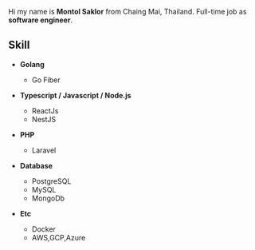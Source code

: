 <p>
  Hi my name is <strong>Montol Saklor</strong> from Chaing Mai, Thailand. Full-time job as <strong>software engineer</strong>.
</p>

<h2>Skill</h2>
<ul>
  <li><strong>Golang</strong></li>
  <ul>
    <li>Go Fiber</li>
  </ul>
  <p></p>
  <li><strong>Typescript / Javascript / Node.js</strong></li>
  <ul>
    <li>ReactJs</li>
    <li>NestJS</li>
  </ul>
  <p></p>
   <li><strong>PHP</strong></li>
  <ul>
    <li>Laravel</li>
  </ul>
  <p></p>
  <li><strong>Database</strong></li>
  <ul>
    <li>PostgreSQL</li>
    <li>MySQL</li>
    <li>MongoDb</li>
  </ul>
  <p></p>
  <li><strong>Etc</strong></li>
  <ul>
    <li>Docker</li>
    <li>AWS,GCP,Azure</li>
  </ul>
</ul>
